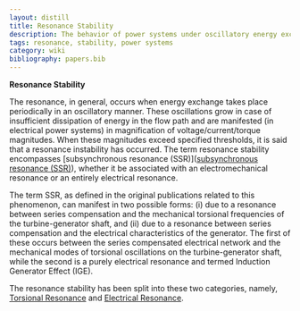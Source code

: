 ```yaml
---
layout: distill
title: Resonance Stability
description: The behavior of power systems under oscillatory energy exchange conditions.
tags: resonance, stability, power systems
category: wiki
bibliography: papers.bib
---
```


**Resonance Stability** <d-cite key="hatziargyriou2021stability"></d-cite>

The resonance, in general, occurs when energy exchange takes place periodically in an oscillatory manner.
These oscillations grow in case of insufficient dissipation of energy in the flow path and are manifested (in electrical power systems) in magnification of voltage/current/torque magnitudes.
When these magnitudes exceed specified thresholds, it is said that a resonance instability has occurred.
The term resonance stability encompasses [subsynchronous resonance (SSR)]([subsynchronous resonance (SSR)](/pswiki/subsynchronous-resonance)), whether it be associated with an electromechanical resonance or an entirely electrical resonance.

The term SSR, as defined in the original publications related to this phenomenon, can manifest in two possible forms: (i) due to a resonance between series compensation and the mechanical torsional frequencies of the turbine-generator shaft, and (ii) due to a resonance between series compensation and the electrical characteristics of the generator.
The first of these occurs between the series compensated electrical network and the mechanical modes of torsional oscillations on the turbine-generator shaft, while the second is a purely electrical resonance and termed Induction Generator Effect (IGE).

The resonance stability has been split into these two categories, namely, [Torsional Resonance](/pswiki/torsional-resonance) and [Electrical Resonance](/pswiki/electrical-resonance).

